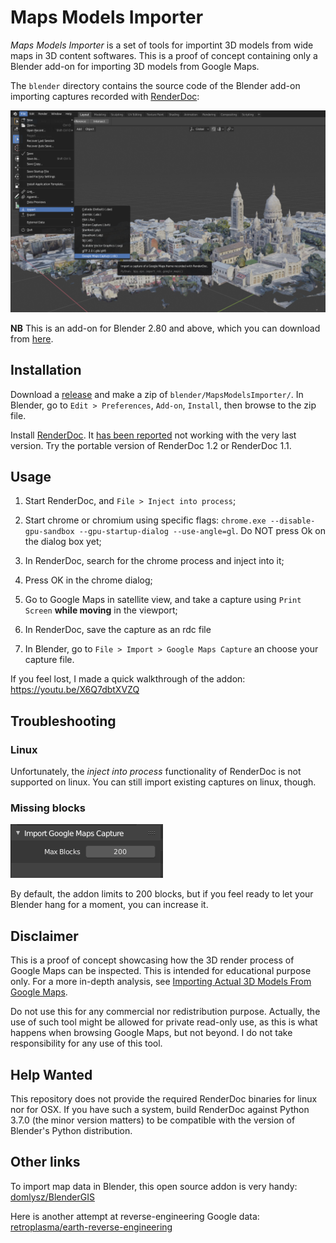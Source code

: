 Maps Models Importer
====================

*Maps Models Importer* is a set of tools for importint 3D models from wide maps in 3D content softwares.
This is a proof of concept containing only a Blender add-on for importing 3D models from Google Maps.

The `blender` directory contains the source code of the Blender add-on importing captures recorded with [RenderDoc](https://renderdoc.org/):

![Screenshot of blender addon in action](doc/screenshot.png)

**NB** This is an add-on for Blender 2.80 and above, which you can download from [here](https://builder.blender.org/download/).

Installation
------------

Download a [release](https://github.com/eliemichel/MapsModelsImporter/releases) and make a zip of `blender/MapsModelsImporter/`. In Blender, go to `Edit > Preferences`, `Add-on`, `Install`, then browse to the zip file.

Install [RenderDoc](https://renderdoc.org/builds). It [has been reported](https://github.com/eliemichel/MapsModelsImporter/issues/2) not working with the very last version. Try the portable version of RenderDoc 1.2 or RenderDoc 1.1.

Usage
-----

  1. Start RenderDoc, and `File > Inject into process`;

  2. Start chrome or chromium using specific flags: `chrome.exe --disable-gpu-sandbox --gpu-startup-dialog --use-angle=gl`. Do NOT press Ok on the dialog box yet;

  3. In RenderDoc, search for the chrome process and inject into it;

  4. Press OK in the chrome dialog;

  5. Go to Google Maps in satellite view, and take a capture using `Print Screen` **while moving** in the viewport;

  6. In RenderDoc, save the capture as an rdc file

  7. In Blender, go to `File > Import > Google Maps Capture` an choose your capture file.

If you feel lost, I made a quick walkthrough of the addon: https://youtu.be/X6Q7dbtXVZQ

Troubleshooting
---------------

### Linux

Unfortunately, the *inject into process* functionality of RenderDoc is not supported on linux. You can still import existing captures on linux, though.

### Missing blocks

![Importer settings](doc/settings.png)

By default, the addon limits to 200 blocks, but if you feel ready to let your Blender hang for a moment, you can increase it.

Disclaimer
----------

This is a proof of concept showcasing how the 3D render process of Google Maps can be inspected. This is intended for educational purpose only. For a more in-depth analysis, see [Importing Actual 3D Models From Google Maps](https://blog.exppad.com/article/importing-actual-3d-models-from-google-maps).

Do not use this for any commercial nor redistribution purpose. Actually, the use of such tool might be allowed for private read-only use, as this is what happens when browsing Google Maps, but not beyond. I do not take responsibility for any use of this tool.


Help Wanted
-----------

This repository does not provide the required RenderDoc binaries for linux nor for OSX. If you have such a system, build RenderDoc against Python 3.7.0 (the minor version matters) to be compatible with the version of Blender's Python distribution.

Other links
-----------

To import map data in Blender, this open source addon is very handy: [domlysz/BlenderGIS](https://github.com/domlysz/BlenderGIS)

Here is another attempt at reverse-engineering Google data: [retroplasma/earth-reverse-engineering](https://github.com/retroplasma/earth-reverse-engineering)
